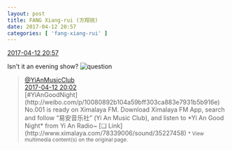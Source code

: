 ```yaml
---
layout: post
title: FANG Xiang-rui (方翔锐)
date: 2017-04-12 20:57
categories: [ 'fang-xiang-rui' ]
---
```


<div class="weibo-info">
  <a href="http://weibo.com/6117583008/EEcAr2qcJ">2017-04-12 20:57</a>
</div>

Isn't it an evening show? ![question](http://img.t.sinajs.cn/t4/appstyle/expression/ext/normal/5c/yw_org.gif)

<!-- more -->

> <div class="weibo-post-name">
>   <a href="http://weibo.com/u/6094546964">@YiAnMusicClub</a>
> </div>
> <div class="weibo-info">
>   <a href="http://weibo.com/6094546964/EEce43WSt">2017-04-12 20:02</a>
> </div>
> [#YiAnGoodNight](http://weibo.com/p/10080892b104a59bff303ca883e7931b5b916e) No.001 is ready on Ximalaya FM. Download Ximalaya FM App, search and follow “易安音乐社” (Yi An Music Club), and listen to *Yi An Good Night* from Yi An Radio~ [❏ Link](http://www.ximalaya.com/78339006/sound/35227458)  
> <small>* View multimedia content(s) on the original page.</small>
